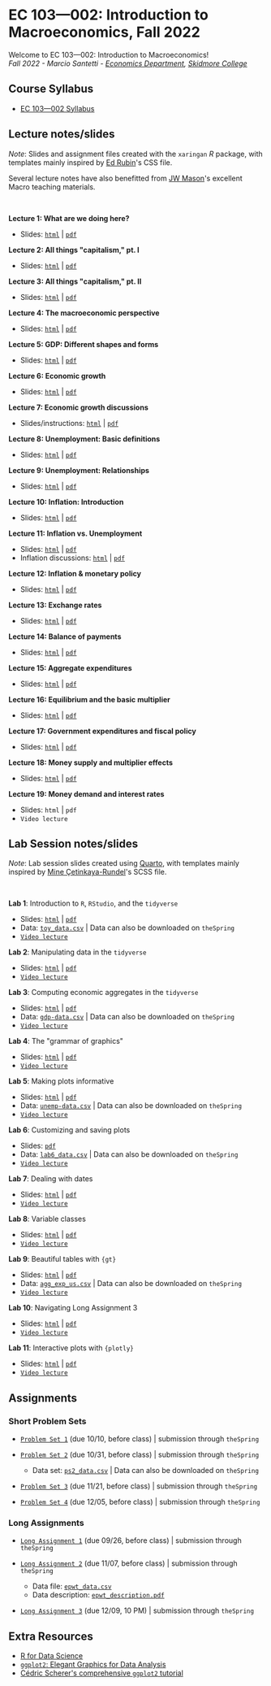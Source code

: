 # EC 103&mdash;002: Introduction to Macroeconomics, Fall 2022

Welcome to EC 103&mdash;002: Introduction to Macroeconomics!<br>
*Fall 2022 - Marcio Santetti - [Economics Department](https://www.skidmore.edu/economics/), [Skidmore College](https://www.skidmore.edu/)*


## Course Syllabus

  - [EC 103&mdash;002 Syllabus](https://raw.githack.com/marciosantetti/ec103-fall22/main/syllabus/ec103-syllabus-f22.pdf)


## Lecture notes/slides

*Note*: Slides and assignment files created with the `xaringan` *R* package, with templates mainly inspired by [Ed Rubin](https://github.com/edrubin)'s CSS file.

Several lecture notes have also benefitted from [JW Mason](http://jwmason.org/)'s excellent Macro teaching materials.

<br>

**Lecture 1: What are we doing here?**

  - Slides: [`html`](https://raw.githack.com/marciosantetti/ec103-fall22/main/lectures/001-capitalism/000-why-are-we-here.html) | [`pdf`](https://raw.githack.com/marciosantetti/ec103-fall22/main/lectures/001-capitalism/000-why-are-we-here.pdf)
  
**Lecture 2: All things "capitalism," pt. I**

  - Slides: [`html`](https://raw.githack.com/marciosantetti/ec103-fall22/main/lectures/001-capitalism/001-capitalism.html) | [`pdf`](https://raw.githack.com/marciosantetti/ec103-fall22/main/lectures/001-capitalism/001-capitalism.pdf)


**Lecture 3: All things "capitalism," pt. II**

  - Slides: [`html`](https://raw.githack.com/marciosantetti/ec103-fall22/main/lectures/002-technology/001-capitalism-2.html) | [`pdf`](https://raw.githack.com/marciosantetti/ec103-fall22/main/lectures/002-technology/001-capitalism-2.pdf)
 
  
**Lecture 4: The macroeconomic perspective**

  - Slides: [`html`](https://raw.githack.com/marciosantetti/ec103-fall22/main/lectures/003-macro-perspective/003-macro-perspective.html) | [`pdf`](https://raw.githack.com/marciosantetti/ec103-fall22/main/lectures/003-macro-perspective/003-macro-perspective.pdf)
  
**Lecture 5: GDP: Different shapes and forms**

  - Slides: [`html`](https://raw.githack.com/marciosantetti/ec103-fall22/main/lectures/003-macro-perspective/004-gdp.html) | [`pdf`](https://raw.githack.com/marciosantetti/ec103-fall22/main/lectures/003-macro-perspective/004-gdp.pdf)
  
  
 **Lecture 6: Economic growth**

  - Slides: [`html`](https://raw.githack.com/marciosantetti/ec103-fall22/main/lectures/004-growth/004-growth.html) | [`pdf`](https://raw.githack.com/marciosantetti/ec103-fall22/main/lectures/004-growth/004-growth.pdf)
  
  
 **Lecture 7: Economic growth discussions**

  - Slides/instructions: [`html`](https://raw.githack.com/marciosantetti/ec103-fall22/main/lectures/004-growth/005-growth-discussions.html) | [`pdf`](https://raw.githack.com/marciosantetti/ec103-fall22/main/lectures/004-growth/005-growth-discussions.pdf)
  
  
 **Lecture 8: Unemployment: Basic definitions**
 
  - Slides: [`html`](https://raw.githack.com/marciosantetti/ec103-fall22/main/lectures/005-unemp/005-unemployment.html) | [`pdf`](https://raw.githack.com/marciosantetti/ec103-fall22/main/lectures/005-unemp/005-unemployment.pdf)
  
 **Lecture 9: Unemployment: Relationships**
 
  - Slides: [`html`](https://raw.githack.com/marciosantetti/ec103-fall22/main/lectures/005-unemp/005-unemp-2.html) | [`pdf`](https://raw.githack.com/marciosantetti/ec103-fall22/main/lectures/005-unemp/005-unemp-2.pdf)
  
  
 **Lecture 10: Inflation: Introduction**
 
  - Slides: [`html`](https://raw.githack.com/marciosantetti/ec103-fall22/main/lectures/006-inflation/006-inflation-1.html) | [`pdf`](https://raw.githack.com/marciosantetti/ec103-fall22/main/lectures/006-inflation/006-inflation-1.pdf)
  
 **Lecture 11: Inflation vs. Unemployment**
 
  - Slides: [`html`](https://raw.githack.com/marciosantetti/ec103-fall22/main/lectures/006-inflation/006-inflation-2.html) | [`pdf`](https://raw.githack.com/marciosantetti/ec103-fall22/main/lectures/006-inflation/006-inflation-2.pdf)
  - Inflation discussions: [`html`](https://raw.githack.com/marciosantetti/ec103-fall22/main/lectures/006-inflation/006-inflation-discussions.html) | [`pdf`](https://raw.githack.com/marciosantetti/ec103-fall22/main/lectures/006-inflation/006-inflation-discussions.pdf)


 **Lecture 12: Inflation & monetary policy**
 
  - Slides: [`html`](https://raw.githack.com/marciosantetti/ec103-fall22/main/lectures/006-inflation/006-inflation-3.html) | [`pdf`](https://raw.githack.com/marciosantetti/ec103-fall22/main/lectures/006-inflation/006-inflation-3.pdf)

  
  
**Lecture 13: Exchange rates**

  - Slides: [`html`](https://raw.githack.com/marciosantetti/ec103-fall22/main/lectures/007-international/007-international-1.html) | [`pdf`](https://raw.githack.com/marciosantetti/ec103-fall22/main/lectures/007-international/007-international-1.pdf)
  
**Lecture 14: Balance of payments**

  - Slides: [`html`](https://raw.githack.com/marciosantetti/ec103-fall22/main/lectures/007-international/007-international-2.html) | [`pdf`](https://raw.githack.com/marciosantetti/ec103-fall22/main/lectures/007-international/007-international-2.pdf)


**Lecture 15: Aggregate expenditures**

  - Slides: [`html`](https://raw.githack.com/marciosantetti/ec103-fall22/main/lectures/008-agg-exp/008-agg-exp.html) | [`pdf`](https://raw.githack.com/marciosantetti/ec103-fall22/main/lectures/008-agg-exp/008-agg-exp.pdf)
  
**Lecture 16: Equilibrium and the basic multiplier**

  - Slides: [`html`](https://raw.githack.com/marciosantetti/ec103-fall22/main/lectures/008-agg-exp/008-agg-exp-2.html) | [`pdf`](https://raw.githack.com/marciosantetti/ec103-fall22/main/lectures/008-agg-exp/008-agg-exp-2.pdf)
  
**Lecture 17: Government expenditures and fiscal policy**

  - Slides: [`html`](https://raw.githack.com/marciosantetti/ec103-fall22/main/lectures/009-govt/009-govt-1.html) | [`pdf`](https://raw.githack.com/marciosantetti/ec103-fall22/main/lectures/009-govt/009-govt-1.pdf)
  
**Lecture 18: Money supply and multiplier effects**

  - Slides: [`html`](https://raw.githack.com/marciosantetti/ec103-fall22/main/lectures/010-money-supply/010-money.html) | [`pdf`](https://raw.githack.com/marciosantetti/ec103-fall22/main/lectures/010-money-supply/010-money.pdf)

**Lecture 19: Money demand and interest rates**

  - Slides: `html` | `pdf`
  - `Video lecture`


## Lab Session notes/slides

*Note*: Lab session slides created using [Quarto](https://quarto.org/), with templates mainly inspired by [Mine Çetinkaya-Rundel](https://mine-cr.com/)'s SCSS file.

<br>

**Lab 1**: Introduction to `R`, `RStudio`, and the `tidyverse`

  - Slides: [`html`](https://raw.githack.com/marciosantetti/ec103-fall22/main/lab/001-tidyverse/001-tidyverse.html) | [`pdf`](https://raw.githack.com/marciosantetti/ec103-fall22/main/lab/001-tidyverse/001-tidyverse.pdf)
  - Data: [`toy_data.csv`](https://raw.githack.com/marciosantetti/ec103-fall22/main/lab/001-tidyverse/toy_data.csv) | Data can also be downloaded on `theSpring`
  - [`Video lecture`](https://youtu.be/SCOCBd1t7Ew)
  
 **Lab 2**: Manipulating data in the `tidyverse`
 
  - Slides: [`html`](https://raw.githack.com/marciosantetti/ec103-fall22/main/lab/002-data-manipulation/002-data-manipulation.html) | [`pdf`](https://raw.githack.com/marciosantetti/ec103-fall22/main/lab/002-data-manipulation/002-data-manipulation.pdf)
  - [`Video lecture`](https://youtu.be/h8em0bYRgvY)

**Lab 3**: Computing economic aggregates in the `tidyverse`

  - Slides: [`html`](https://raw.githack.com/marciosantetti/ec103-fall22/main/lab/003-data-manipulation-2/003-data-manipulation-2.html) | [`pdf`](https://raw.githack.com/marciosantetti/ec103-fall22/main/lab/003-data-manipulation-2/003-data-manipulation-2.pdf)
  - Data: [`gdp-data.csv`](https://raw.githack.com/marciosantetti/ec103-fall22/main/lab/003-data-manipulation-2/gdp-data.csv) | Data can also be downloaded on `theSpring`
  - [`Video lecture`](https://youtu.be/z5ON3xXREiA)

**Lab 4**: The "grammar of graphics"
  
   - Slides: [`html`](https://raw.githack.com/marciosantetti/ec103-fall22/main/lab/004-graphics/004-ggraphics.html) | [`pdf`](https://raw.githack.com/marciosantetti/ec103-fall22/main/lab/004-graphics/004-graphics.pdf)
   - [`Video lecture`](https://www.youtube.com/watch?v=u2DRXvWXAPQ&ab_channel=MarcioSantetti)
   
   
 **Lab 5**: Making plots informative
 
  - Slides: [`html`](https://raw.githack.com/marciosantetti/ec103-fall22/main/lab/005-informative-plots/005-informative-plots.html) | [`pdf`](https://raw.githack.com/marciosantetti/ec103-fall22/main/lab/005-informative-plots/005-informative-plots.pdf)
  - Data: [`unemp-data.csv`](https://raw.githack.com/marciosantetti/ec103-fall22/main/lab/005-informative-plots/unemp-data.csv) | Data can also be downloaded on `theSpring`
  - [`Video lecture`](https://youtu.be/pMhebKitqqU)
  
 **Lab 6**: Customizing and saving plots
 
   - Slides:  [`pdf`](https://raw.githack.com/marciosantetti/ec103-fall22/main/lab/006-custom-plots/006-custom-plots.pdf)
   - Data: [`lab6_data.csv`](https://raw.githack.com/marciosantetti/ec103-fall22/main/lab/006-custom-plots/lab6_data.csv) | Data can also be downloaded on `theSpring`
   - [`Video lecture`](https://youtu.be/HMc9_Zumfa4)
   
   
 **Lab 7**: Dealing with dates
 
  - Slides: [`html`](https://raw.githack.com/marciosantetti/ec103-fall22/main/lab/007-dates/007-dates.html) | [`pdf`](https://raw.githack.com/marciosantetti/ec103-fall22/main/lab/007-dates/007-dates.pdf)
  - [`Video lecture`](https://youtu.be/h0jWmgYe3zI)
  
  
**Lab 8**: Variable classes

  - Slides: [`html`](https://raw.githack.com/marciosantetti/ec103-fall22/main/lab/008-variable-classes/008-variable-classes.html) | [`pdf`](https://raw.githack.com/marciosantetti/ec103-fall22/main/lab/008-variable-classes/008-variable-classes.pdf)
  - [`Video lecture`](https://youtu.be/ZJ-AyQC4OOs)
 
 **Lab 9**: Beautiful tables with `{gt}`
 
  - Slides: [`html`](https://raw.githack.com/marciosantetti/ec103-fall22/main/lab/009-gt-tables/009-gt-tables.html) | [`pdf`](https://raw.githack.com/marciosantetti/ec103-fall22/main/lab/009-gt-tables/009-gt-tables.pdf)
  - Data: [`agg_exp_us.csv`](https://raw.githack.com/marciosantetti/ec103-fall22/main/lab/009-gt-tables/agg_exp_us.csv) | Data can also be downloaded on `theSpring`
  - [`Video lecture`](https://youtu.be/OmSeD7R-7Qs)
  

 **Lab 10**: Navigating Long Assignment 3
 
  - Slides: [`html`](https://raw.githack.com/marciosantetti/ec103-fall22/main/lab/010-navigating-la3/010-navigating-la3.html) | [`pdf`](https://raw.githack.com/marciosantetti/ec103-fall22/main/lab/010-navigating-la3/010-navigating-la3.pdf)
  - [`Video lecture`](https://youtu.be/gIewMO6lqfs)
  
**Lab 11**: Interactive plots with `{plotly}`

  - Slides: [`html`](https://raw.githack.com/marciosantetti/ec103-fall22/main/lab/011-interactive-plots/011-interactive.html) | [`pdf`](https://raw.githack.com/marciosantetti/ec103-fall22/main/lab/011-interactive-plots/011-interactive.pdf)
  - [`Video lecture`](https://youtu.be/J7e96dvjstc)
 

## Assignments



### Short Problem Sets

  - [`Problem Set 1`](https://raw.githack.com/marciosantetti/ec103-fall22/main/problem-sets/ps1-f22.pdf) (due 10/10, before class) | submission through `theSpring`
  
  - [`Problem Set 2`](https://raw.githack.com/marciosantetti/ec103-fall22/main/problem-sets/ps2-f22.pdf) (due 10/31, before class) | submission through `theSpring`
    - Data set: [`ps2_data.csv`](https://raw.githack.com/marciosantetti/ec103-fall22/main/problem-sets/ps2_data.csv) | Data can also be downloaded on `theSpring`
    
  - [`Problem Set 3`](https://raw.githack.com/marciosantetti/ec103-fall22/main/problem-sets/ps3-f22.pdf) (due 11/21, before class) | submission through `theSpring`
  
  - [`Problem Set 4`](https://raw.githack.com/marciosantetti/ec103-fall22/main/problem-sets/ps4-f22.pdf) (due 12/05, before class) | submission through `theSpring`



### Long Assignments

  - [`Long Assignment 1`](https://raw.githack.com/marciosantetti/ec103-fall22/main/long-assignments/long-1-f22.pdf) (due 09/26, before class) | submission through `theSpring`
  
  - [`Long Assignment 2`](https://raw.githack.com/marciosantetti/ec103-fall22/main/long-assignments/long-2-f22.pdf) (due 11/07, before class) | submission through `theSpring`
    - Data file: [`epwt_data.csv`](https://raw.githack.com/marciosantetti/ec103-fall22/main/long-assignments/epwt_data.csv)
    - Data description: [`epwt_description.pdf`](https://raw.githack.com/marciosantetti/ec103-fall22/main/long-assignments/epwt_description.pdf)
    
  - [`Long Assignment 3`](https://raw.githack.com/marciosantetti/ec103-fall22/main/long-assignments/long-3-f22.pdf) (due 12/09, 10 PM) | submission through `theSpring`



## Extra Resources

- [R for Data Science](https://r4ds.had.co.nz/)
- [`ggplot2`: Elegant Graphics for Data Analysis](https://ggplot2-book.org/index.html)
- [Cédric Scherer's comprehensive `ggplot2` tutorial](https://www.cedricscherer.com/2019/08/05/a-ggplot2-tutorial-for-beautiful-plotting-in-r/)


